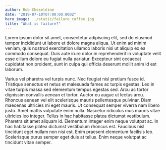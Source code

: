 ```yaml
---
author: Rob Cheseldine
date: "2019-07-10T07:00:00.000Z"
hero_image: ../static/failure_coffee.jpg
title: "What is failure?"
---
```


Lorem ipsum dolor sit amet, consectetur adipiscing elit, sed do eiusmod tempor incididunt ut labore et dolore magna aliqua. Ut enim ad minim veniam, quis nostrud exercitation ullamco laboris nisi ut aliquip ex ea commodo consequat. Duis aute irure dolor in reprehenderit in voluptate velit esse cillum dolore eu fugiat nulla pariatur. Excepteur sint occaecat cupidatat non proident, sunt in culpa qui officia deserunt mollit anim id est laborum.

Varius vel pharetra vel turpis nunc. Nec feugiat nisl pretium fusce id. Tristique senectus et netus et malesuada fames ac turpis egestas. Leo in vitae turpis massa sed elementum tempus egestas sed. Arcu ac tortor dignissim convallis aenean et tortor. Auctor eu augue ut lectus arcu. Rhoncus aenean vel elit scelerisque mauris pellentesque pulvinar. Diam maecenas ultricies mi eget mauris. Ut consequat semper viverra nam libero justo. Amet mattis vulputate enim nulla. Nascetur ridiculus mus mauris vitae ultricies leo integer. Tellus in hac habitasse platea dictumst vestibulum. Pharetra sit amet aliquam id. Elementum integer enim neque volutpat ac. In hac habitasse platea dictumst vestibulum rhoncus est. Faucibus nisl tincidunt eget nullam non nisi est. Enim praesent elementum facilisis leo. Scelerisque purus semper eget duis at tellus. Enim neque volutpat ac tincidunt vitae semper.
